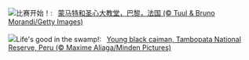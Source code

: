 ![](https://www.bing.com/th?id=OHR.ParalympicsParis_ZH-CN9773135851_UHD.jpg&w=1000)比赛开始！:&nbsp;&ensp;[蒙马特和圣心大教堂，巴黎，法国 (© Tuul & Bruno Morandi/Getty Images)](https://www.bing.com/th?id=OHR.ParalympicsParis_ZH-CN9773135851_UHD.jpg)
<br><br/>
![](https://www.bing.com/th?id=OHR.YoungCaiman_EN-US8572688559_UHD.jpg&w=1000)Life's good in the swamp!:&nbsp;&ensp;[Young black caiman, Tambopata National Reserve, Peru (© Maxime Aliaga/Minden Pictures)](https://www.bing.com/th?id=OHR.YoungCaiman_EN-US8572688559_UHD.jpg)
<br><br/>
